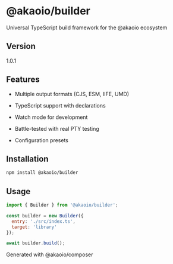 # @akaoio/builder

Universal TypeScript build framework for the @akaoio ecosystem

## Version
1.0.1

## Features

- Multiple output formats (CJS, ESM, IIFE, UMD)

- TypeScript support with declarations

- Watch mode for development

- Battle-tested with real PTY testing

- Configuration presets


## Installation
```bash
npm install @akaoio/builder
```

## Usage
```javascript
import { Builder } from '@akaoio/builder';

const builder = new Builder({
  entry: './src/index.ts',
  target: 'library'
});

await builder.build();
```

Generated with @akaoio/composer

